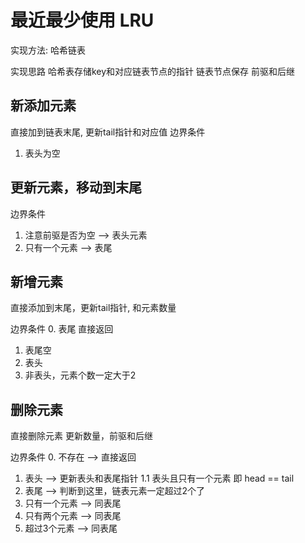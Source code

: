 # 最近最少使用 LRU

实现方法: 哈希链表

实现思路
哈希表存储key和对应链表节点的指针
链表节点保存 前驱和后继

## 新添加元素
直接加到链表末尾, 更新tail指针和对应值
边界条件
1. 表头为空

## 更新元素，移动到末尾
边界条件
1. 注意前驱是否为空 --> 表头元素
2. 只有一个元素 --> 表尾

## 新增元素
直接添加到末尾，更新tail指针, 和元素数量

边界条件
0. 表尾 直接返回
1. 表尾空
2. 表头
3. 非表头，元素个数一定大于2


## 删除元素
直接删除元素
更新数量，前驱和后继

边界条件
0. 不存在 --> 直接返回
1. 表头 --> 更新表头和表尾指针
1.1 表头且只有一个元素 即 head == tail
2. 表尾 -->  判断到这里，链表元素一定超过2个了
3. 只有一个元素 --> 同表尾
4. 只有两个元素 --> 同表尾
5. 超过3个元素 --> 同表尾